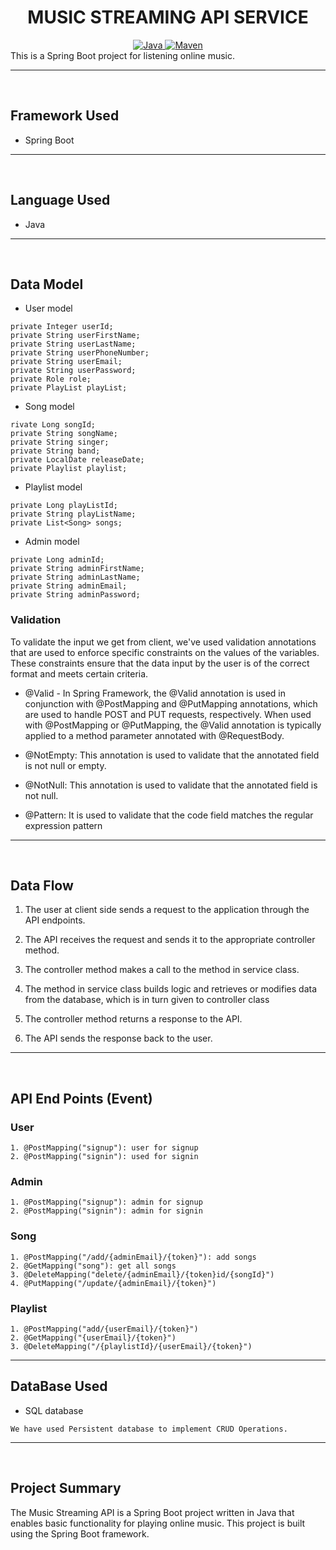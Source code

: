 <center>
<h1> MUSIC STREAMING API SERVICE </h1>
</center>
<center>
<a href="Java url">
    <img alt="Java" src="https://img.shields.io/badge/Java->=8-darkblue.svg" />
</a>
<a href="Maven url" >
    <img alt="Maven" src="https://img.shields.io/badge/maven-3.0.5-brightgreen.svg" />
</a>
</center>
This is a Spring Boot project for listening online music.

---
<br>

## Framework Used
* Spring Boot

---
<br>

## Language Used
* Java

---
<br>

## Data Model

* User model
```
private Integer userId;
private String userFirstName;
private String userLastName;
private String userPhoneNumber;
private String userEmail;
private String userPassword;
private Role role;
private PlayList playList;
```
* Song model
```
rivate Long songId;
private String songName;
private String singer;
private String band;
private LocalDate releaseDate;
private Playlist playlist;

```
* Playlist model
```
private Long playListId;
private String playListName;
private List<Song> songs;
```

* Admin model
```
private Long adminId;
private String adminFirstName;
private String adminLastName;
private String adminEmail;
private String adminPassword;
```

### Validation

To validate the input we get from client, we've used validation annotations that are used to enforce specific constraints on the values of the variables. These constraints ensure that the data input by the user is of the correct format and meets certain criteria.

* @Valid - In Spring Framework, the @Valid annotation is used in conjunction with @PostMapping and @PutMapping annotations, which are used to handle POST and PUT requests, respectively. When used with @PostMapping or @PutMapping, the @Valid annotation is typically applied to a method parameter annotated with @RequestBody.

* @NotEmpty: This annotation is used to validate that the annotated field is not null or empty. 

* @NotNull: This annotation is used to validate that the annotated field is not null.

* @Pattern: It is used to validate that the code field matches the regular expression pattern
---
<br>

## Data Flow

1. The user at client side sends a request to the application through the API endpoints.
2. The API receives the request and sends it to the appropriate controller method.
3. The controller method makes a call to the method in service class.

4. The method in service class builds logic and retrieves or modifies data from the database, which is in turn given to controller class
5. The controller method returns a response to the API.
6. The API sends the response back to the user.

---

<br>


## API End Points (Event)
### User
```
1. @PostMapping("signup"): user for signup 
2. @PostMapping("signin"): used for signin 
```

### Admin
```
1. @PostMapping("signup"): admin for signup 
2. @PostMapping("signin"): admin for signin 
```

### Song
```
1. @PostMapping("/add/{adminEmail}/{token}"): add songs
2. @GetMapping("song"): get all songs
3. @DeleteMapping("delete/{adminEmail}/{token}id/{songId}")
4. @PutMapping("/update/{adminEmail}/{token}")
```

### Playlist
```
1. @PostMapping("add/{userEmail}/{token}")
2. @GetMapping("{userEmail}/{token}")
3. @DeleteMapping("/{playlistId}/{userEmail}/{token}")

```
---
## DataBase Used
* SQL database
```
We have used Persistent database to implement CRUD Operations.
```
---
<br>

## Project Summary
The Music Streaming API is a Spring Boot project written in Java that enables basic functionality for playing online music. This project is built using the Spring Boot framework. 
